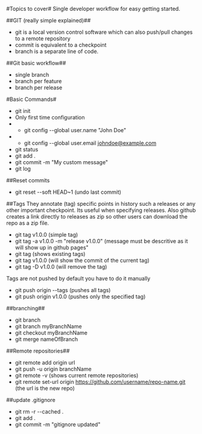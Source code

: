 #Topics to cover#
Single developer workflow for easy getting started.

##GIT (really simple explained)##
* git is a local version control software which can also push/pull changes to a remote repository
* commit is equivalent to a checkpoint 
* branch is a separate line of code.

##Git basic workflow##

* single branch
* branch per feature
* branch per release

#Basic Commands#

* git init
* Only first time configuration 
*  * git config --global user.name "John Doe"
*  * git config --global user.email johndoe@example.com
* git status
* git add .
* git commit -m "My custom message"
* git log

##Reset commits
* git reset --soft HEAD~1 (undo last commit) 

##Tags
They annotate (tag) specific points in history such a releases or any other important checkpoint. Its useful when specifying releases. Also github creates a link directly to releases as zip so other users can download the repo as a zip file.

* git tag v1.0.0 (simple tag)
* git tag -a v1.0.0 -m "release v1.0.0" (message must be descritive as it will show up in github pages"
* git tag (shows existing tags)
* git tag v1.0.0 (will show the commit of the current tag)
* git tag -D v1.0.0 (will remove the tag)

Tags are not pushed by default you have to do it manually

* git push origin --tags (pushes all tags)
* git push origin v1.0.0 (pushes only the specified tag)
 
##branching##
* git branch
* git branch myBranchName
* git checkout myBranchName
* git merge nameOfBranch

##Remote repositories##
* git remote add origin url
* git push -u origin branchName
* git remote -v (shows current remote repositories) 
* git remote set-url origin https://github.com/username/repo-name.git (the url is the new repo)

##update .gitignore
* git rm -r --cached .
* git add .
* git commit -m "gitignore updated"


